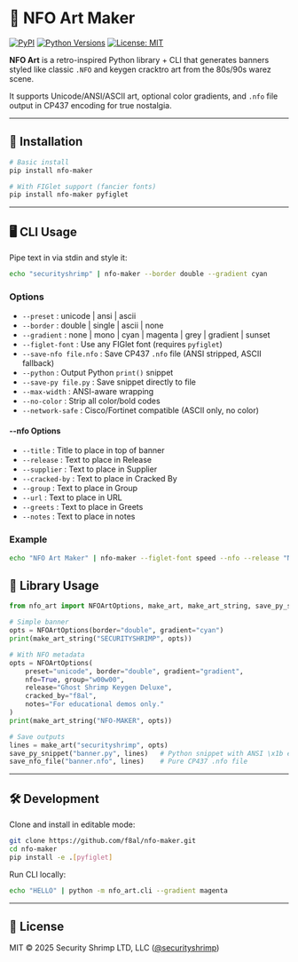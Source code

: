 [](https://github.com/f8al/media/blob/main/nfo-banner.png?raw=true)
# 🎨 NFO Art Maker

[![PyPI](https://img.shields.io/pypi/v/nfo-maker.svg)](https://pypi.org/project/nfo-art/)
[![Python Versions](https://img.shields.io/pypi/pyversions/nfo-maker.svg)](https://pypi.org/project/nfo-art/)
[![License: MIT](https://img.shields.io/badge/License-MIT-yellow.svg)](LICENSE)

**NFO Art** is a retro-inspired Python library + CLI that generates banners styled like classic `.NFO` and keygen cracktro art from the 80s/90s warez scene.

It supports Unicode/ANSI/ASCII art, optional color gradients, and `.nfo` file output in CP437 encoding for true nostalgia.

---

## 🚀 Installation

```bash
# Basic install
pip install nfo-maker

# With FIGlet support (fancier fonts)
pip install nfo-maker pyfiglet
```

---

## 🖥️ CLI Usage

Pipe text in via stdin and style it:

```bash
echo "securityshrimp" | nfo-maker --border double --gradient cyan
```

### Options

- `--preset` : unicode | ansi | ascii
- `--border` : double | single | ascii | none
- `--gradient` : none | mono | cyan | magenta | grey | gradient | sunset
- `--figlet-font` : Use any FIGlet font (requires `pyfiglet`)
- `--save-nfo file.nfo` : Save CP437 `.nfo` file (ANSI stripped, ASCII fallback)
- `--python` : Output Python `print()` snippet
- `--save-py file.py` : Save snippet directly to file
- `--max-width` : ANSI-aware wrapping
- `--no-color` : Strip all color/bold codes
- `--network-safe` : Cisco/Fortinet compatible (ASCII only, no color)
#### --nfo Options
- `--title` : Title to place in top of banner
- `--release` : Text to place in Release
- `--supplier` : Text to place in Supplier
- `--cracked-by` : Text to place in Cracked By
- `--group` : Text to place in Group
- `--url` : Text to place in URL
- `--greets` : Text to place in Greets
- `--notes` : Text to place in notes
### Example

```bash
echo "NFO Art Maker" | nfo-maker --figlet-font speed --nfo --release "NFO Art Maker 1.0.1" --cracked-by "f8al" --group "w00w00" --url "https://www.securityshrimp.com" --greets "Batoure, Bobby the Phish" --notes "hack the planet" --supplier "SecurityShtimp" --title "NFO Art Maker"
```
[](https://github.com/f8al/media/blob/main/nfo-full.png?raw=true)
---

## 🐍 Library Usage

```python
from nfo_art import NFOArtOptions, make_art, make_art_string, save_py_snippet, save_nfo_file

# Simple banner
opts = NFOArtOptions(border="double", gradient="cyan")
print(make_art_string("SECURITYSHRIMP", opts))

# With NFO metadata
opts = NFOArtOptions(
    preset="unicode", border="double", gradient="gradient",
    nfo=True, group="w00w00",
    release="Ghost Shrimp Keygen Deluxe",
    cracked_by="f8al",
    notes="For educational demos only."
)
print(make_art_string("NFO-MAKER", opts))

# Save outputs
lines = make_art("securityshrimp", opts)
save_py_snippet("banner.py", lines)   # Python snippet with ANSI \x1b escapes
save_nfo_file("banner.nfo", lines)    # Pure CP437 .nfo file
```

---

## 🛠️ Development

Clone and install in editable mode:

```bash
git clone https://github.com/f8al/nfo-maker.git
cd nfo-maker
pip install -e .[pyfiglet]
```

Run CLI locally:

```bash
echo "HELLO" | python -m nfo_art.cli --gradient magenta
```

---

## 📜 License

MIT © 2025 Security Shrimp LTD, LLC ([@securityshrimp](https://securityshrimp.com))
